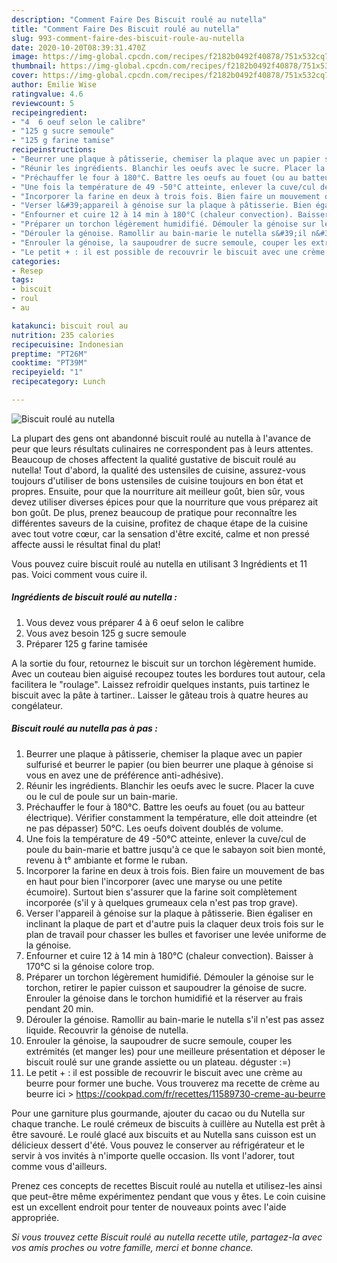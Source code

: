 ```yaml
---
description: "Comment Faire Des Biscuit roulé au nutella"
title: "Comment Faire Des Biscuit roulé au nutella"
slug: 993-comment-faire-des-biscuit-roule-au-nutella
date: 2020-10-20T08:39:31.470Z
image: https://img-global.cpcdn.com/recipes/f2182b0492f40878/751x532cq70/biscuit-roule-au-nutella-photo-principale-de-la-recette.jpg
thumbnail: https://img-global.cpcdn.com/recipes/f2182b0492f40878/751x532cq70/biscuit-roule-au-nutella-photo-principale-de-la-recette.jpg
cover: https://img-global.cpcdn.com/recipes/f2182b0492f40878/751x532cq70/biscuit-roule-au-nutella-photo-principale-de-la-recette.jpg
author: Emilie Wise
ratingvalue: 4.6
reviewcount: 5
recipeingredient:
- "4  6 oeuf selon le calibre"
- "125 g sucre semoule"
- "125 g farine tamise"
recipeinstructions:
- "Beurrer une plaque à pâtisserie, chemiser la plaque avec un papier sulfurisé et beurrer le papier (ou bien beurrer une plaque à génoise si vous en avez une de préférence anti-adhésive)."
- "Réunir les ingrédients. Blanchir les oeufs avec le sucre. Placer la cuve ou le cul de poule sur un bain-marie."
- "Préchauffer le four à 180°C. Battre les oeufs au fouet (ou au batteur électrique). Vérifier constamment la température, elle doit atteindre (et ne pas dépasser) 50°C. Les oeufs doivent doublés de volume."
- "Une fois la température de 49 -50°C atteinte, enlever la cuve/cul de poule du bain-marie et battre jusqu&#39;à ce que le sabayon soit bien monté, revenu à t° ambiante et forme le ruban."
- "Incorporer la farine en deux à trois fois. Bien faire un mouvement de bas en haut pour bien l&#39;incorporer (avec une maryse ou une petite écumoire). Surtout bien s&#39;assurer que la farine soit complètement incorporée (s&#39;il y à quelques grumeaux cela n&#39;est pas trop grave)."
- "Verser l&#39;appareil à génoise sur la plaque à pâtisserie. Bien égaliser en inclinant la plaque de part et d&#39;autre puis la claquer deux trois fois sur le plan de travail pour chasser les bulles et favoriser une levée uniforme de la génoise."
- "Enfourner et cuire 12 à 14 min à 180°C (chaleur convection). Baisser à 170°C si la génoise colore trop."
- "Préparer un torchon légèrement humidifié. Démouler la génoise sur le torchon, retirer le papier cuisson et saupoudrer la génoise de sucre. Enrouler la génoise dans le torchon humidifié et la réserver au frais pendant 20 min."
- "Dérouler la génoise. Ramollir au bain-marie le nutella s&#39;il n&#39;est pas assez liquide. Recouvrir la génoise de nutella."
- "Enrouler la génoise, la saupoudrer de sucre semoule, couper les extrémités (et manger les) pour une meilleure présentation et déposer le biscuit roulé sur une grande assiette ou un plateau. déguster :=)"
- "Le petit + : il est possible de recouvrir le biscuit avec une crème au beurre pour former une buche. Vous trouverez ma recette de crème au beurre ici &gt; https://cookpad.com/fr/recettes/11589730-creme-au-beurre"
categories:
- Resep
tags:
- biscuit
- roul
- au

katakunci: biscuit roul au 
nutrition: 235 calories
recipecuisine: Indonesian
preptime: "PT26M"
cooktime: "PT39M"
recipeyield: "1"
recipecategory: Lunch

---
```



![Biscuit roulé au nutella](https://img-global.cpcdn.com/recipes/f2182b0492f40878/751x532cq70/biscuit-roule-au-nutella-photo-principale-de-la-recette.jpg)

La plupart des gens ont abandonné biscuit roulé au nutella à l'avance de peur que leurs résultats culinaires ne correspondent pas à leurs attentes. Beaucoup de choses affectent la qualité gustative de biscuit roulé au nutella! Tout d'abord, la qualité des ustensiles de cuisine, assurez-vous toujours d'utiliser de bons ustensiles de cuisine toujours en bon état et propres. Ensuite, pour que la nourriture ait meilleur goût, bien sûr, vous devez utiliser diverses épices pour que la nourriture que vous préparez ait bon goût. De plus, prenez beaucoup de pratique pour reconnaître les différentes saveurs de la cuisine, profitez de chaque étape de la cuisine avec tout votre cœur, car la sensation d'être excité, calme et non pressé affecte aussi le résultat final du plat!

<!--inarticleads1-->

Vous pouvez cuire biscuit roulé au nutella en utilisant 3 Ingrédients et 11 pas. Voici comment vous cuire il.

##### Ingrédients de biscuit roulé au nutella :

1. Vous devez vous préparer 4 à 6 oeuf selon le calibre
1. Vous avez besoin 125 g sucre semoule
1. Préparer 125 g farine tamisée


A la sortie du four, retournez le biscuit sur un torchon légèrement humide. Avec un couteau bien aiguisé recoupez toutes les bordures tout autour, cela facilitera le &#34;roulage&#34;. Laissez refroidir quelques instants, puis tartinez le biscuit avec la pâte à tartiner.. Laisser le gâteau trois à quatre heures au congélateur. 

<!--inarticleads2-->

##### Biscuit roulé au nutella pas à pas :

1. Beurrer une plaque à pâtisserie, chemiser la plaque avec un papier sulfurisé et beurrer le papier (ou bien beurrer une plaque à génoise si vous en avez une de préférence anti-adhésive).
1. Réunir les ingrédients. Blanchir les oeufs avec le sucre. Placer la cuve ou le cul de poule sur un bain-marie.
1. Préchauffer le four à 180°C. Battre les oeufs au fouet (ou au batteur électrique). Vérifier constamment la température, elle doit atteindre (et ne pas dépasser) 50°C. Les oeufs doivent doublés de volume.
1. Une fois la température de 49 -50°C atteinte, enlever la cuve/cul de poule du bain-marie et battre jusqu&#39;à ce que le sabayon soit bien monté, revenu à t° ambiante et forme le ruban.
1. Incorporer la farine en deux à trois fois. Bien faire un mouvement de bas en haut pour bien l&#39;incorporer (avec une maryse ou une petite écumoire). Surtout bien s&#39;assurer que la farine soit complètement incorporée (s&#39;il y à quelques grumeaux cela n&#39;est pas trop grave).
1. Verser l&#39;appareil à génoise sur la plaque à pâtisserie. Bien égaliser en inclinant la plaque de part et d&#39;autre puis la claquer deux trois fois sur le plan de travail pour chasser les bulles et favoriser une levée uniforme de la génoise.
1. Enfourner et cuire 12 à 14 min à 180°C (chaleur convection). Baisser à 170°C si la génoise colore trop.
1. Préparer un torchon légèrement humidifié. Démouler la génoise sur le torchon, retirer le papier cuisson et saupoudrer la génoise de sucre. Enrouler la génoise dans le torchon humidifié et la réserver au frais pendant 20 min.
1. Dérouler la génoise. Ramollir au bain-marie le nutella s&#39;il n&#39;est pas assez liquide. Recouvrir la génoise de nutella.
1. Enrouler la génoise, la saupoudrer de sucre semoule, couper les extrémités (et manger les) pour une meilleure présentation et déposer le biscuit roulé sur une grande assiette ou un plateau. déguster :=)
1. Le petit + : il est possible de recouvrir le biscuit avec une crème au beurre pour former une buche. Vous trouverez ma recette de crème au beurre ici &gt; https://cookpad.com/fr/recettes/11589730-creme-au-beurre


Pour une garniture plus gourmande, ajouter du cacao ou du Nutella sur chaque tranche. Le roulé crémeux de biscuits à cuillère au Nutella est prêt à être savouré. Le roulé glacé aux biscuits et au Nutella sans cuisson est un délicieux dessert d&#39;été. Vous pouvez le conserver au réfrigérateur et le servir à vos invités à n&#39;importe quelle occasion. Ils vont l&#39;adorer, tout comme vous d&#39;ailleurs. 

<!--inarticleads1-->

<p>
Prenez ces concepts de recettes Biscuit roulé au nutella et utilisez-les ainsi que peut-être même expérimentez pendant que vous y êtes. Le coin cuisine est un excellent endroit pour tenter de nouveaux points avec l'aide appropriée.
</p>

<p>
<i>Si vous trouvez cette Biscuit roulé au nutella recette utile, partagez-la avec vos amis proches ou votre famille, merci et bonne chance.</i>
</p>
